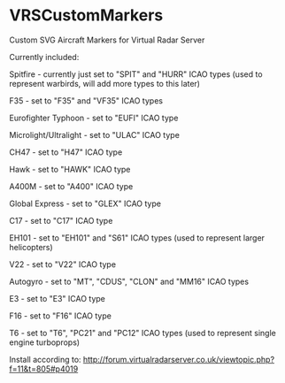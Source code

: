 # VRSCustomMarkers
Custom SVG Aircraft Markers for Virtual Radar Server

Currently included:

Spitfire - currently just set to "SPIT" and "HURR" ICAO types (used to represent warbirds, will add more types to this later)

F35 - set to "F35" and "VF35" ICAO types

Eurofighter Typhoon - set to "EUFI" ICAO type

Microlight/Ultralight - set to "ULAC" ICAO type

CH47 - set to "H47" ICAO type

Hawk - set to "HAWK" ICAO type

A400M - set to "A400" ICAO type

Global Express - set to "GLEX" ICAO type

C17 - set to "C17" ICAO type

EH101 - set to "EH101" and "S61" ICAO types (used to represent larger helicopters)

V22 - set to "V22" ICAO type

Autogyro - set to "MT", "CDUS", "CLON" and "MM16" ICAO types

E3 - set to "E3" ICAO type

F16 - set to "F16" ICAO type

T6 - set to "T6", "PC21" and "PC12" ICAO types (used to represent single engine turboprops)

Install according to: http://forum.virtualradarserver.co.uk/viewtopic.php?f=11&t=805#p4019
